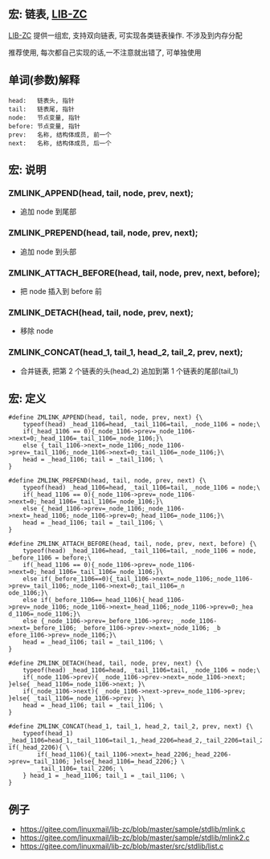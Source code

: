 <A name="readme_md" id="readme_md"></A>

## 宏: 链表, [LIB-ZC](https://gitee.com/linuxmail/lib-zc#readme_md)

[LIB-ZC](https://gitee.com/linuxmail/lib-zc#readme_md) 提供一组宏,
支持双向链表, 可实现各类链表操作. 不涉及到内存分配

推荐使用, 每次都自己实现的话,一不注意就出错了, 可单独使用

## 单词(参数)解释

```
head:   链表头, 指针
tail:   链表尾, 指针
node:   节点变量, 指针
before: 节点变量, 指针
prev:   名称, 结构体成员, 前一个
next:   名称, 结构体成员, 后一个
```

## 宏: 说明

### ZMLINK_APPEND(head, tail, node, prev, next);

* 追加 node 到尾部 


### ZMLINK_PREPEND(head, tail, node, prev, next);

* 追加 node 到头部

### ZMLINK_ATTACH_BEFORE(head, tail, node, prev, next, before);

* 把 node 插入到 before 前

### ZMLINK_DETACH(head, tail, node, prev, next);

* 移除 node

### ZMLINK_CONCAT(head_1, tail_1, head_2, tail_2, prev, next);

* 合并链表, 把第 2 个链表的头(head_2) 追加到第 1 个链表的尾部(tail_1)

## 宏: 定义

```
#define ZMLINK_APPEND(head, tail, node, prev, next) {\
    typeof(head) _head_1106=head, _tail_1106=tail, _node_1106 = node;\
    if(_head_1106 == 0){_node_1106->prev=_node_1106->next=0;_head_1106=_tail_1106=_node_1106;}\
    else {_tail_1106->next=_node_1106;_node_1106->prev=_tail_1106;_node_1106->next=0;_tail_1106=_node_1106;}\
    head = _head_1106; tail = _tail_1106; \
}

#define ZMLINK_PREPEND(head, tail, node, prev, next) {\
    typeof(head) _head_1106=head, _tail_1106=tail, _node_1106 = node;\
    if(_head_1106 == 0){_node_1106->prev=_node_1106->next=0;_head_1106=_tail_1106=_node_1106;}\
    else {_head_1106->prev=_node_1106;_node_1106->next=_head_1106;_node_1106->prev=0;_head_1106=_node_1106;}\
    head = _head_1106; tail = _tail_1106; \
}

#define ZMLINK_ATTACH_BEFORE(head, tail, node, prev, next, before) {\
    typeof(head) _head_1106=head, _tail_1106=tail, _node_1106 = node, _before_1106 = before;\
    if(_head_1106 == 0){_node_1106->prev=_node_1106->next=0;_head_1106=_tail_1106=_node_1106;}\
    else if(_before_1106==0){_tail_1106->next=_node_1106;_node_1106->prev=_tail_1106;_node_1106->next=0;_tail_1106=_n
ode_1106;}\
    else if(_before_1106==_head_1106){_head_1106->prev=_node_1106;_node_1106->next=_head_1106;_node_1106->prev=0;_hea
d_1106=_node_1106;}\
    else {_node_1106->prev=_before_1106->prev; _node_1106->next=_before_1106; _before_1106->prev->next=_node_1106; _b
efore_1106->prev=_node_1106;}\
    head = _head_1106; tail = _tail_1106; \
}

#define ZMLINK_DETACH(head, tail, node, prev, next) {\
    typeof(head) _head_1106=head, _tail_1106=tail, _node_1106 = node;\
    if(_node_1106->prev){ _node_1106->prev->next=_node_1106->next; }else{ _head_1106=_node_1106->next; }\
    if(_node_1106->next){ _node_1106->next->prev=_node_1106->prev; }else{ _tail_1106=_node_1106->prev; }\
    head = _head_1106; tail = _tail_1106; \
}

#define ZMLINK_CONCAT(head_1, tail_1, head_2, tail_2, prev, next) {\
    typeof(head_1) _head_1106=head_1,_tail_1106=tail_1,_head_2206=head_2,_tail_2206=tail_2; if(_head_2206){ \
        if(_head_1106){_tail_1106->next=_head_2206;_head_2206->prev=_tail_1106; }else{_head_1106=_head_2206;} \
        _tail_1106=_tail_2206; \
    } head_1 = _head_1106; tail_1 = _tail_1106; \
}
```

## 例子

* https://gitee.com/linuxmail/lib-zc/blob/master/sample/stdlib/mlink.c
* https://gitee.com/linuxmail/lib-zc/blob/master/sample/stdlib/mlink2.c
* https://gitee.com/linuxmail/lib-zc/blob/master/src/stdlib/list.c

